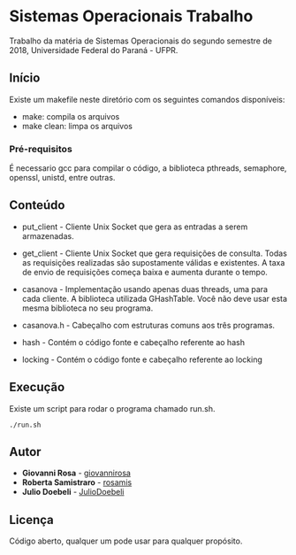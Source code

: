 # Sistemas Operacionais Trabalho

Trabalho da matéria de Sistemas Operacionais do segundo semestre de 2018, Universidade Federal do Paraná - UFPR.

## Início

Existe um makefile neste diretório com os seguintes comandos disponíveis:

* make: compila os arquivos
* make clean: limpa os arquivos

### Pré-requisitos

É necessario gcc para compilar o código, a biblioteca pthreads, semaphore, openssl, unistd, entre outras.

## Conteúdo

* put_client - Cliente Unix Socket que gera as entradas a serem
armazenadas. 

* get_client - Cliente Unix Socket que gera requisições de consulta.
Todas as requisições realizadas são supostamente válidas e existentes. A
taxa de envio de requisições começa baixa e aumenta durante o tempo.

* casanova - Implementação usando apenas duas threads, uma para
cada cliente. A biblioteca utilizada GHashTable. Você não deve usar esta
mesma biblioteca no seu programa. 

* casanova.h - Cabeçalho com estruturas comuns aos três programas.

* hash - Contém o código fonte e cabeçalho referente ao hash

* locking - Contém o código fonte e cabeçalho referente ao locking

## Execução

Existe um script para rodar o programa chamado run.sh.
```
./run.sh
```

## Autor

* **Giovanni Rosa** - [giovannirosa](https://github.com/giovannirosa)
* **Roberta Samistraro** - [rosamis](https://github.com/rosamis)
* **Julio Doebeli** - [JulioDoebeli](https://github.com/JulioDoebeli)

## Licença

Código aberto, qualquer um pode usar para qualquer propósito.